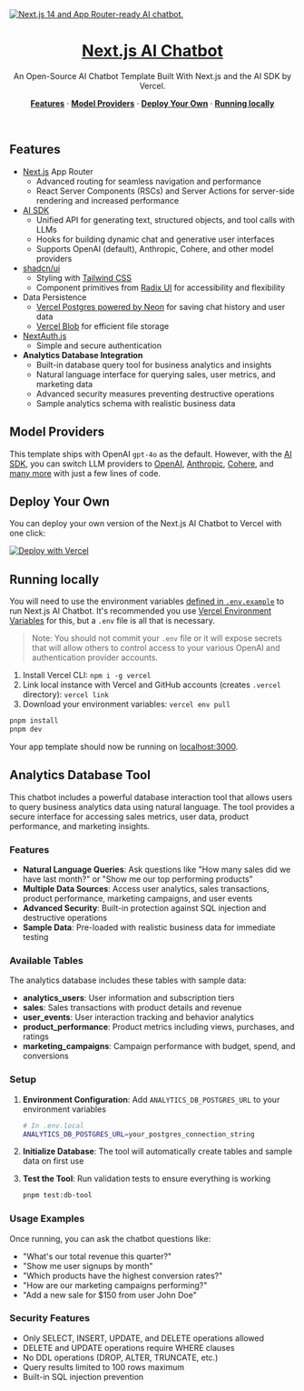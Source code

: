 <a href="https://chat.vercel.ai/">
  <img alt="Next.js 14 and App Router-ready AI chatbot." src="app/(chat)/opengraph-image.png">
  <h1 align="center">Next.js AI Chatbot</h1>
</a>

<p align="center">
  An Open-Source AI Chatbot Template Built With Next.js and the AI SDK by Vercel.
</p>

<p align="center">
  <a href="#features"><strong>Features</strong></a> ·
  <a href="#model-providers"><strong>Model Providers</strong></a> ·
  <a href="#deploy-your-own"><strong>Deploy Your Own</strong></a> ·
  <a href="#running-locally"><strong>Running locally</strong></a>
</p>
<br/>

## Features

- [Next.js](https://nextjs.org) App Router
  - Advanced routing for seamless navigation and performance
  - React Server Components (RSCs) and Server Actions for server-side rendering and increased performance
- [AI SDK](https://sdk.vercel.ai/docs)
  - Unified API for generating text, structured objects, and tool calls with LLMs
  - Hooks for building dynamic chat and generative user interfaces
  - Supports OpenAI (default), Anthropic, Cohere, and other model providers
- [shadcn/ui](https://ui.shadcn.com)
  - Styling with [Tailwind CSS](https://tailwindcss.com)
  - Component primitives from [Radix UI](https://radix-ui.com) for accessibility and flexibility
- Data Persistence
  - [Vercel Postgres powered by Neon](https://vercel.com/storage/postgres) for saving chat history and user data
  - [Vercel Blob](https://vercel.com/storage/blob) for efficient file storage
- [NextAuth.js](https://github.com/nextauthjs/next-auth)
  - Simple and secure authentication
- **Analytics Database Integration**
  - Built-in database query tool for business analytics and insights
  - Natural language interface for querying sales, user metrics, and marketing data
  - Advanced security measures preventing destructive operations
  - Sample analytics schema with realistic business data

## Model Providers

This template ships with OpenAI `gpt-4o` as the default. However, with the [AI SDK](https://sdk.vercel.ai/docs), you can switch LLM providers to [OpenAI](https://openai.com), [Anthropic](https://anthropic.com), [Cohere](https://cohere.com/), and [many more](https://sdk.vercel.ai/providers/ai-sdk-providers) with just a few lines of code.

## Deploy Your Own

You can deploy your own version of the Next.js AI Chatbot to Vercel with one click:

[![Deploy with Vercel](https://vercel.com/button)](https://vercel.com/new/clone?repository-url=https%3A%2F%2Fgithub.com%2Fvercel%2Fai-chatbot&env=AUTH_SECRET,OPENAI_API_KEY&envDescription=Learn%20more%20about%20how%20to%20get%20the%20API%20Keys%20for%20the%20application&envLink=https%3A%2F%2Fgithub.com%2Fvercel%2Fai-chatbot%2Fblob%2Fmain%2F.env.example&demo-title=AI%20Chatbot&demo-description=An%20Open-Source%20AI%20Chatbot%20Template%20Built%20With%20Next.js%20and%20the%20AI%20SDK%20by%20Vercel.&demo-url=https%3A%2F%2Fchat.vercel.ai&stores=[{%22type%22:%22postgres%22},{%22type%22:%22blob%22}])

## Running locally

You will need to use the environment variables [defined in `.env.example`](.env.example) to run Next.js AI Chatbot. It's recommended you use [Vercel Environment Variables](https://vercel.com/docs/projects/environment-variables) for this, but a `.env` file is all that is necessary.

> Note: You should not commit your `.env` file or it will expose secrets that will allow others to control access to your various OpenAI and authentication provider accounts.

1. Install Vercel CLI: `npm i -g vercel`
2. Link local instance with Vercel and GitHub accounts (creates `.vercel` directory): `vercel link`
3. Download your environment variables: `vercel env pull`

```bash
pnpm install
pnpm dev
```

Your app template should now be running on [localhost:3000](http://localhost:3000/).

## Analytics Database Tool

This chatbot includes a powerful database interaction tool that allows users to query business analytics data using natural language. The tool provides a secure interface for accessing sales metrics, user data, product performance, and marketing insights.

### Features

- **Natural Language Queries**: Ask questions like "How many sales did we have last month?" or "Show me our top performing products"
- **Multiple Data Sources**: Access user analytics, sales transactions, product performance, marketing campaigns, and user events
- **Advanced Security**: Built-in protection against SQL injection and destructive operations
- **Sample Data**: Pre-loaded with realistic business data for immediate testing

### Available Tables

The analytics database includes these tables with sample data:

- **analytics_users**: User information and subscription tiers
- **sales**: Sales transactions with product details and revenue
- **user_events**: User interaction tracking and behavior analytics  
- **product_performance**: Product metrics including views, purchases, and ratings
- **marketing_campaigns**: Campaign performance with budget, spend, and conversions

### Setup

1. **Environment Configuration**: Add `ANALYTICS_DB_POSTGRES_URL` to your environment variables
   ```bash
   # In .env.local
   ANALYTICS_DB_POSTGRES_URL=your_postgres_connection_string
   ```

2. **Initialize Database**: The tool will automatically create tables and sample data on first use

3. **Test the Tool**: Run validation tests to ensure everything is working
   ```bash
   pnpm test:db-tool
   ```

### Usage Examples

Once running, you can ask the chatbot questions like:

- "What's our total revenue this quarter?"
- "Show me user signups by month"
- "Which products have the highest conversion rates?"
- "How are our marketing campaigns performing?"
- "Add a new sale for $150 from user John Doe"

### Security Features

- Only SELECT, INSERT, UPDATE, and DELETE operations allowed
- DELETE and UPDATE operations require WHERE clauses
- No DDL operations (DROP, ALTER, TRUNCATE, etc.)
- Query results limited to 100 rows maximum
- Built-in SQL injection prevention

